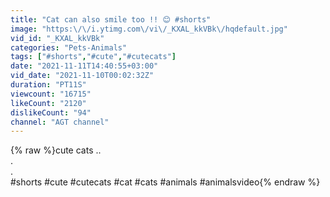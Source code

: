 ```yaml
---
title: "Cat can also smile too !! 😊 #shorts"
image: "https:\/\/i.ytimg.com\/vi\/_KXAL_kkVBk\/hqdefault.jpg"
vid_id: "_KXAL_kkVBk"
categories: "Pets-Animals"
tags: ["#shorts","#cute","#cutecats"]
date: "2021-11-11T14:40:55+03:00"
vid_date: "2021-11-10T00:02:32Z"
duration: "PT11S"
viewcount: "16715"
likeCount: "2120"
dislikeCount: "94"
channel: "AGT channel"
---
```

{% raw %}cute cats ..<br />.<br />.<br />#shorts #cute #cutecats #cat #cats #animals #animalsvideo{% endraw %}
